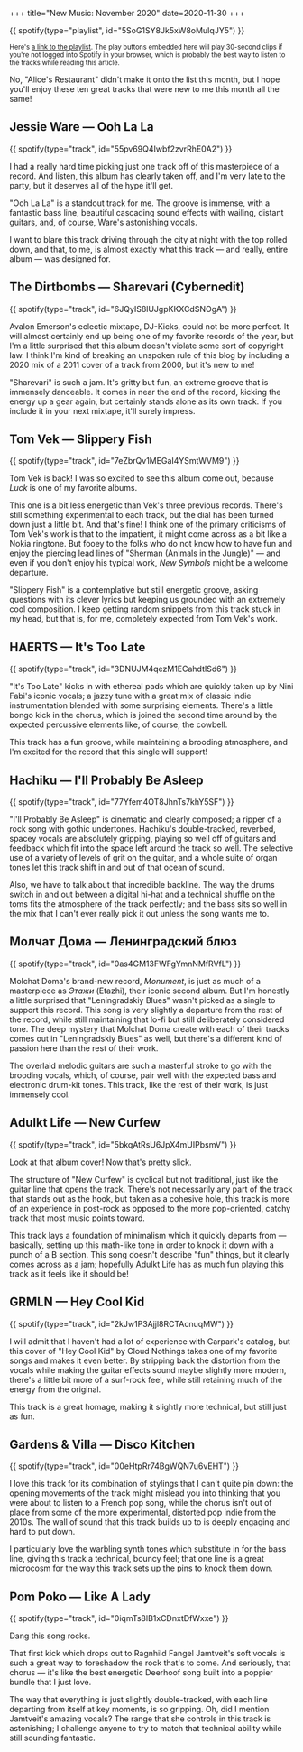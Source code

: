 +++
title="New Music:  November 2020"
date=2020-11-30
+++

{{ spotify(type="playlist", id="5SoG1SY8Jk5xW8oMuIqJY5") }}

<small>Here's <a href="https://open.spotify.com/playlist/5SoG1SY8Jk5xW8oMuIqJY5">a link to the playlist</a>. The play buttons embedded here will play 30-second clips if you're not logged into Spotify in your browser, which is probably the best way to listen to the tracks while reading this article.</small>

No, "Alice's Restaurant" didn't make it onto the list this month, but I hope you'll enjoy these ten great tracks that were new to me this month all the same!

## Jessie Ware — Ooh La La

{{ spotify(type="track", id="55pv69Q4Iwbf2zvrRhE0A2") }}

I had a really hard time picking just one track off of this masterpiece of a record.  And listen, this album has clearly taken off, and I'm very late to the party, but it deserves all of the hype it'll get.

"Ooh La La" is a standout track for me.  The groove is immense, with a fantastic bass line, beautiful cascading sound effects with wailing, distant guitars, and, of course, Ware's astonishing vocals.

I want to blare this track driving through the city at night with the top rolled down, and that, to me, is almost exactly what this track — and really, entire album — was designed for.

## The Dirtbombs — Sharevari (Cybernedit)

{{ spotify(type="track", id="6JQyIS8lUJgpKKXCdSNOgA") }}

Avalon Emerson's eclectic mixtape, DJ-Kicks, could not be more perfect.  It will almost certainly end up being one of my favorite records of the year, but I'm a little surprised that this album doesn't violate some sort of copyright law.  I think I'm kind of breaking an unspoken rule of this blog by including a 2020 mix of a 2011 cover of a track from 2000, but it's new to me!

"Sharevari" is such a jam.  It's gritty but fun, an extreme groove that is immensely danceable.  It comes in near the end of the record, kicking the energy up a gear again, but certainly stands alone as its own track.  If you include it in your next mixtape, it'll surely impress.

## Tom Vek — Slippery Fish

{{ spotify(type="track", id="7eZbrQv1MEGaI4YSmtWVM9") }}

Tom Vek is back!  I was so excited to see this album come out, because _Luck_ is one of my favorite albums.

This one is a bit less energetic than Vek's three previous records.  There's still something experimental to each track, but the dial has been turned down just a little bit.  And that's fine!  I think one of the primary criticisms of Tom Vek's work is that to the impatient, it might come across as a bit like a Nokia ringtone.  But fooey to the folks who do not know how to have fun and enjoy the piercing lead lines of "Sherman (Animals in the Jungle)" — and even if you don't enjoy his typical work, _New Symbols_ might be a welcome departure.

"Slippery Fish" is a contemplative but still energetic groove, asking questions with its clever lyrics but keeping us grounded with an extremely cool composition.  I keep getting random snippets from this track stuck in my head, but that is, for me, completely expected from Tom Vek's work.

## HAERTS — It's Too Late

{{ spotify(type="track", id="3DNUJM4qezM1ECahdtISd6") }}

"It's Too Late" kicks in with ethereal pads which are quickly taken up by Nini Fabi's iconic vocals; a jazzy tune with a great mix of classic indie instrumentation blended with some surprising elements.  There's a little bongo kick in the chorus, which is joined the second time around by the expected percussive elements like, of course, the cowbell.

This track has a fun groove, while maintaining a brooding atmosphere, and I'm excited for the record that this single will support!

## Hachiku — I'll Probably Be Asleep

{{ spotify(type="track", id="77Yfem4OT8JhnTs7khY5SF") }}

"I'll Probably Be Asleep" is cinematic and clearly composed; a ripper of a rock song with gothic undertones.  Hachiku's double-tracked, reverbed, spacey vocals are absolutely gripping, playing so well off of guitars and feedback which fit into the space left around the track so well.  The selective use of a variety of levels of grit on the guitar, and a whole suite of organ tones let this track shift in and out of that ocean of sound.

Also, we have to talk about that incredible backline.  The way the drums switch in and out between a digital hi-hat and a technical shuffle on the toms fits the atmosphere of the track perfectly; and the bass sits so well in the mix that I can't ever really pick it out unless the song wants me to.

## Молчат Дома — Ленинградский блюз

{{ spotify(type="track", id="0as4GM13FWFgYmnNMfRVfL") }}

Molchat Doma's brand-new record, _Monument_, is just as much of a masterpiece as _Этажи_ (Etazhi), their iconic second album.  But I'm honestly a little surprised that "Leningradskiy Blues" wasn't picked as a single to support this record.  This song is very slightly a departure from the rest of the record, while still maintaining that lo-fi but still deliberately considered tone.  The deep mystery that Molchat Doma create with each of their tracks comes out in "Leningradskiy Blues" as well, but there's a different kind of passion here than the rest of their work.

The overlaid melodic guitars are such a masterful stroke to go with the brooding vocals, which, of course, pair well with the expected bass and electronic drum-kit tones.  This track, like the rest of their work, is just immensely cool.

## Adulkt Life — New Curfew

{{ spotify(type="track", id="5bkqAtRsU6JpX4mUIPbsmV") }}

Look at that album cover!  Now that's pretty slick.

The structure of "New Curfew" is cyclical but not traditional, just like the guitar line that opens the track.  There's not necessarily any part of the track that stands out as the hook, but taken as a cohesive hole, this track is more of an experience in post-rock as opposed to the more pop-oriented, catchy track that most music points toward.

This track lays a foundation of minimalism which it quickly departs from — basically, setting up this math-like tone in order to knock it down with a punch of a B section.  This song doesn't describe "fun" things, but it clearly comes across as a jam; hopefully Adulkt Life has as much fun playing this track as it feels like it should be!

## GRMLN — Hey Cool Kid

{{ spotify(type="track", id="2kJw1P3Ajjl8RCTAcnuqMW") }}

I will admit that I haven't had a lot of experience with Carpark's catalog, but this cover of "Hey Cool Kid" by Cloud Nothings takes one of my favorite songs and makes it even better.  By stripping back the distortion from the vocals while making the guitar effects sound maybe slightly more modern, there's a little bit more of a surf-rock feel, while still retaining much of the energy from the original.

This track is a great homage, making it slightly more technical, but still just as fun.

## Gardens & Villa — Disco Kitchen

{{ spotify(type="track", id="00eHtpRr74BgWQN7u6vEHT") }}

I love this track for its combination of stylings that I can't quite pin down:  the opening movements of the track might mislead you into thinking that you were about to listen to a French pop song, while the chorus isn't out of place from some of the more experimental, distorted pop indie from the 2010s.  The wall of sound that this track builds up to is deeply engaging and hard to put down.

I particularly love the warbling synth tones which substitute in for the bass line, giving this track a technical, bouncy feel; that one line is a great microcosm for the way this track sets up the pins to knock them down.

## Pom Poko — Like A Lady

{{ spotify(type="track", id="0iqmTs8lB1xCDnxtDfWxxe") }}

Dang this song rocks.

That first kick which drops out to Ragnhild Fangel Jamtveit's soft vocals is such a great way to foreshadow the rock that's to come.  And seriously, that chorus — it's like the best energetic Deerhoof song built into a poppier bundle that I just love.

The way that everything is just slightly double-tracked, with each line departing from itself at key moments, is so gripping.  Oh, did I mention Jamtveit's amazing vocals?  The range that she controls in this track is astonishing; I challenge anyone to try to match that technical ability while still sounding fantastic.
